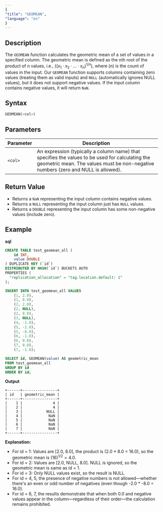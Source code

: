 ```yaml
---
{
"title": "GEOMEAN",
"language": "en"
}
---
```


## Description

The `GEOMEAN` function calculates the geometric mean of a set of values in a specified column. The geometric mean is defined as the nth root of the product of n values, i.e., ($(x_1 \cdot x_2 \cdot \ldots \cdot x_n)^{1/n}$), where (n) is the count of values in the input. Our `GEOMEAN` function supports columns containing zero values (treating them as valid inputs) and `NULL` (automatically ignores NULL values), but it does not support negative values. If the input column contains negative values, it will return `NaN`.

## Syntax

```sql
GEOMEAN(<col>)
```

## Parameters

| Parameter | Description |
| -- | -- |
| `<col>` | An expression (typically a column name) that specifies the values to be used for calculating the geometric mean. The values must be non-negative numbers (zero and NULL is allowed). |

## Return Value

- Returns a `NaN` representing the input column contains negative values.
- Returns a `NULL` representing the input column just has `NULL` values.
- Returns a `DOUBLE` representing the input column has some non-negative values (include zero).

## Example

**sql**

```sql
CREATE TABLE test_geomean_all (
    id INT,
    value DOUBLE
) DUPLICATE KEY (`id`)
DISTRIBUTED BY HASH(`id`) BUCKETS AUTO
PROPERTIES (
  "replication_allocation" = "tag.location.default: 1"
);

INSERT INTO test_geomean_all VALUES
    (1, 2.0),
    (1, 8.0),
    (2, 2.0),
    (2, NULL),
    (2, 8.0),
    (3, NULL),
    (4, -1.0),
    (5, -2.0),
    (5, -8.0),
    (6, -1.0),
    (6, 0.0),
    (7, 0.0),
    (7, -1.0);

SELECT id, GEOMEAN(value) AS geometric_mean
FROM test_geomean_all
GROUP BY id
ORDER BY id;
```

**Output**

```text
+------+----------------+
| id   | geometric_mean |
+------+----------------+
|    1 |              4 |
|    2 |              4 |
|    3 |           NULL |
|    4 |            NaN |
|    5 |            NaN |
|    6 |            NaN |
|    7 |            NaN |
+------+----------------+
```

**Explanation:**
- For id = 1: Values are [2.0, 8.0], the product is (2.0 * 8.0 = 16.0), so the geometric mean is $(16)^{1/2} = 4.0$.
- For id = 2: Values are [2.0, NULL, 8.0]. NULL is ignored, so the geometric mean is same as id = 1.
- For id = 3: Only NULL values exist, so the result is NULL.
- For id = 4, 5, the presence of negative numbers is not allowed—whether there's an even or odd number of negatives (even though -2.0 * -8.0 = 16.0).
- For id = 6, 7, the results demonstrate that when both 0.0 and negative values appear in the column—regardless of their order—the calculation remains prohibited.